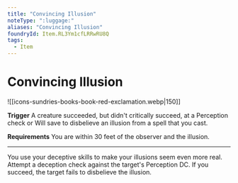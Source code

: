 ```yaml
---
title: "Convincing Illusion"
noteType: ":luggage:"
aliases: "Convincing Illusion"
foundryId: Item.RL3Ym1cfLRRwRU8Q
tags:
  - Item
---
```


# Convincing Illusion
![[icons-sundries-books-book-red-exclamation.webp|150]]

**Trigger** A creature succeeded, but didn't critically succeed, at a Perception check or Will save to disbelieve an illusion from a spell that you cast.

**Requirements** You are within 30 feet of the observer and the illusion.

* * *

You use your deceptive skills to make your illusions seem even more real. Attempt a deception check against the target's Perception DC. If you succeed, the target fails to disbelieve the illusion.
